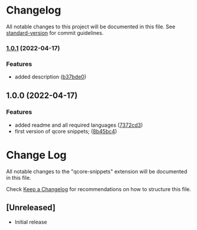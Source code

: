 # Changelog

All notable changes to this project will be documented in this file. See [standard-version](https://github.com/conventional-changelog/standard-version) for commit guidelines.

### [1.0.1](https://github.com/tbessenreither/qcore-snippets/compare/v1.0.0...v1.0.1) (2022-04-17)


### Features

* added description ([b37bde0](https://github.com/tbessenreither/qcore-snippets/commit/b37bde024ee6e184ce52629f631653a5f48b08d2))

## 1.0.0 (2022-04-17)


### Features

* added readme and all required languages ([7372cd3](https://github.com/tbessenreither/qcore-snippets/commit/7372cd3aa44a0b309f7c2dda83dfb308268e250f))
* first version of qcore snippets; ([8b45bc4](https://github.com/tbessenreither/qcore-snippets/commit/8b45bc418a088b6fa72d256e8567e5016cc19bb5))

# Change Log

All notable changes to the "qcore-snippets" extension will be documented in this file.

Check [Keep a Changelog](http://keepachangelog.com/) for recommendations on how to structure this file.

## [Unreleased]

- Initial release